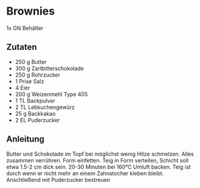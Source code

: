 # Brownies

1x GN Behälter

## Zutaten

* 250 g Butter
* 300 g Zartbitterschokolade
* 250 g Rohrzucker
* 1 Prise Salz
* 4 Eier
* 200 g Weizenmehl Type 405
* 1 TL Backpulver
* 2 TL Lebkuchengewürz
* 25 g Backkakao
* 2 EL Puderzucker

## Anleitung

Butter und Schokolade im Topf bei möglichst wenig Hitze schmelzen.
Alles zusammen verrühren. Form einfetten. Teig in Form verteilen, Schicht soll etwa 1.5-2 cm dick sein.
20-30 Minuten bei 160°C Umluft backen. Teig ist durch wenn er nicht mehr an einem Zahnstocher kleben bleibt.
Anschließend mit Puderzucker bestreuen

